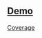 ## [Demo](https://evscoder.github.io/ag-grid-react/)
[Coverage](https://evscoder.github.io/ag-grid-react/coverage/lcov-report/index.html)
